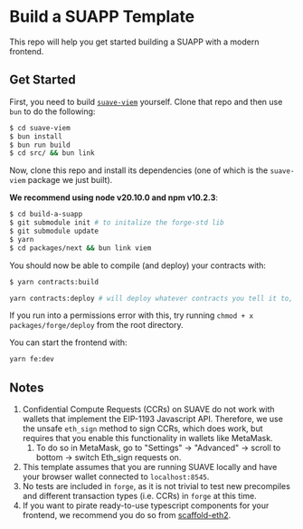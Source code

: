# Build a SUAPP Template

This repo will help you get started building a SUAPP with a modern frontend.

## Get Started

First, you need to build [`suave-viem`](https://github.com/flashbots/suave-viem) yourself. Clone that repo and then use `bun` to do the following:

```bash
$ cd suave-viem
$ bun install
$ bun run build
$ cd src/ && bun link
```

Now, clone this repo and install its dependencies (one of which is the `suave-viem` package we just built).

**We recommend using node v20.10.0 and npm v10.2.3**:

```bash
$ cd build-a-suapp
$ git submodule init # to initalize the forge-std lib
$ git submodule update
$ yarn
$ cd packages/next && bun link viem
```

You should now be able to compile (and deploy) your contracts with:

```bash
$ yarn contracts:build 
```

```bash
yarn contracts:deploy # will deploy whatever contracts you tell it to, if you have SUAVE running locally
```

If you run into a permissions error with this, try running `chmod + x packages/forge/deploy` from the root directory.

You can start the frontend with:

```bash
yarn fe:dev
```

## Notes

1. Confidential Compute Requests (CCRs) on SUAVE do not work with wallets that implement the EIP-1193 Javascript API. Therefore, we use the unsafe `eth_sign` method to sign CCRs, which does work, but requires that you enable this functionality in wallets like MetaMask.
    1. To do so in MetaMask, go to "Settings" -> "Advanced" -> scroll to bottom -> switch Eth_sign requests on.
2. This template assumes that you are running SUAVE locally and have your browser wallet connected to `localhost:8545`.
3. No tests are included in `forge`, as it is not trivial to test new precompiles and different transaction types (i.e. CCRs) in `forge` at this time.
4. If you want to pirate ready-to-use typescript components for your frontend, we recommend you do so from [scaffold-eth2](https://github.com/scaffold-eth/scaffold-eth-2).